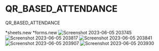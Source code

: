# QR_BASED_ATTENDANCE
QR_BASED_ATTENDANCE

*sheets.new
*forms.new
![Screenshot 2023-06-05 203745](https://github.com/21471A0505/QR_BASED_ATTENDANCE/assets/98723571/aaf7ceff-7682-43ff-ad8f-dc56fc20263f)
![Screenshot 2023-06-05 203817](https://github.com/21471A0505/QR_BASED_ATTENDANCE/assets/98723571/e06e01e7-52d8-48d5-be59-e7d419b288f2)
![Screenshot 2023-06-05 203841](https://github.com/21471A0505/QR_BASED_ATTENDANCE/assets/98723571/331f7db1-540b-4c96-a139-5bf14b267d7c)
![Screenshot 2023-06-05 203907](https://github.com/21471A0505/QR_BASED_ATTENDANCE/assets/98723571/d9185a89-87a9-4e09-985a-9e31d2f08e20)
![Screenshot 2023-06-05 203930](https://github.com/21471A0505/QR_BASED_ATTENDANCE/assets/98723571/e1d1bad7-3a2b-4df5-bea3-4130dec09d2a)

